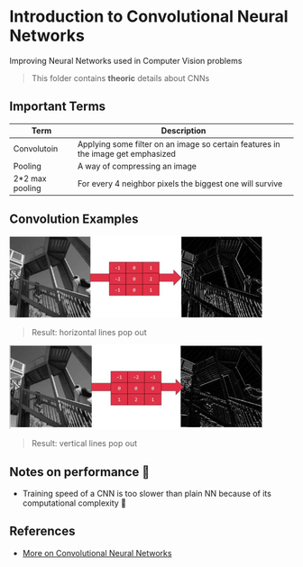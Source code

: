 # Introduction to Convolutional Neural Networks
Improving Neural Networks used in Computer Vision problems
> This folder contains **theoric** details about CNNs

## Important Terms
| Term            | Description   |
| --------------- |---------------|
| Convolutoin     | Applying some filter on an image so certain features in the image get emphasized |
| Pooling         | A way of compressing an image  |
| 2*2 max pooling | For every 4 neighbor pixels the biggest one will survive |

## Convolution Examples
<img src="../res/ConvolutionExH.JPG" width="450"  />

> Result: horizontal lines pop out

<img src="../res/ConvolutionExV.JPG" width="450"  />

> Result: vertical lines pop out

## Notes on performance :dizzy:
* Training speed of a CNN is too slower than plain NN because of its computational complexity :turtle:


## References
* [More on Convolutional Neural Networks](https://www.youtube.com/playlist?list=PLkDaE6sCZn6Gl29AoE31iwdVwSG-KnDzF)
